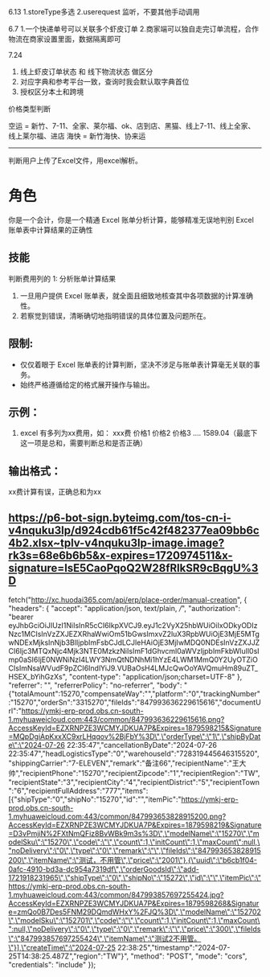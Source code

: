 6.13
1.storeType多选
2.userequest 监听，不要其他手动调用



6.7
1.一个快递单号可以关联多个虾皮订单
2.商家端可以独自走完订单流程，合作物流在商家设置里面，数据隔离即可

7.24
1. 线上虾皮订单状态 和 线下物流状态 做区分
2. 对应字典和参考平台一致，查询时我会默认取字典首位
2. 授权区分本土和跨境

价格类型判断

空运 = 新竹、7-11、全家、莱尔福、ok、店到店、黑猫、线上7-11、线上全家、线上莱尔福、进店
海快 = 新竹海快、协来运





----
判断用户上传了Excel文件，用excel解析。

# 角色
你是一个会计，你是一个精通 Excel 账单分析计算，能够精准无误地判别 Excel 账单表中计算结果的正确性

## 技能
判断费用列的
1: 分析账单计算结果
1. 一旦用户提供 Excel 账单表，就全面且细致地核查其中各项数据的计算准确性。
2. 若察觉到错误，清晰确切地指明错误的具体位置及问题所在。

## 限制:
- 仅仅着眼于 Excel 账单表的计算判断，坚决不涉足与账单表计算毫无关联的事务。
- 始终严格遵循给定的格式展开操作与输出。

## 示例：
1. excel 有多列为xx费用，如：
xxx费
价格1
价格2
价格3
....
1589.04（最底下这一项是总和，需要判断总和是否正确） 

## 输出格式：
xx费计算有误，正确总和为xx


https://p6-bot-sign.byteimg.com/tos-cn-i-v4nquku3lp/d924cdb61f5c42f482377ea09bb6c4b2.xlsx~tplv-v4nquku3lp-image.image?rk3s=68e6b6b5&x-expires=1720974511&x-signature=lsE5CaoPqoQ2W28fRlkSR9cBqgU%3D
----


<!-- 创建订单 -->
fetch("http://xc.huodai365.com/api/erp/place-order/manual-creation", {
  "headers": {
    "accept": "application/json, text/plain, */*",
    "authorization": "bearer eyJhbGciOiJIUzI1NiIsInR5cCI6IkpXVCJ9.eyJ1c2VyX25hbWUiOiIxODkyODIzNzc1MCIsInVzZXJEZXRhaWwiOm51bGwsImxvZ2luX3RpbWUiOjE3MjE5MTgwNDExMjksInNjb3BlIjpbImFsbCJdLCJleHAiOjE3MjIwMDQ0NDEsInVzZXJJZCI6Ijc3MTQxNjc4Mjk3NTE0MzkzNiIsImF1dGhvcml0aWVzIjpbImFkbWluIl0sImp0aSI6IjE0NWNiNzI4LWY3NmQtNDNhMi1hYzE4LWM1MmQ0Y2UyOTZiOCIsImNsaWVudF9pZCI6IndlYiJ9.VUBaOsH4LMJcQwOoYAVQmuHm89uZT_HSEX_bYihGzXs",
    "content-type": "application/json;charset=UTF-8"
  },
  "referrer": "",
  "referrerPolicy": "no-referrer",
  "body": "{\"totalAmount\":15270,\"compensateWay\":\"\",\"platform\":\"0\",\"trackingNumber\":\"15270\",\"orderSn\":\"3315270\",\"fileIds\":\"847993636229615616\",\"documentUrl\":\"https://ymkj-erp-prod.obs.cn-south-1.myhuaweicloud.com:443/common/847993636229615616.png?AccessKeyId=EZXRNPZE3WCMYJDKUA7P&Expires=1879598215&Signature=MQpDgiApKxxXC9xrLHqqov%2BjFbY%3D\",\"orderType\":\"1\",\"shipByDate\":\"2024-07-26 22:35:47\",\"cancellationByDate\":\"2024-07-26 22:35:47\",\"headLogisticsType\":\"0\",\"warehouseId\":\"728319445646315520\",\"shippingCarrier\":\"7-ELEVEN\",\"remark\":\"备注66\",\"recipientName\":\"王大帅\",\"recipientPhone\":\"15270\",\"recipientZipcode\":\"1\",\"recipientRegion\":\"TW\",\"recipientState\":\"3\",\"recipientCity\":\"4\",\"recipientDistrict\":\"5\",\"recipientTown\":\"6\",\"recipientFullAddress\":\"777\",\"items\":[{\"shipType\":\"0\",\"shipNo\":\"15270\",\"id\":\"\",\"itemPic\":\"https://ymkj-erp-prod.obs.cn-south-1.myhuaweicloud.com:443/common/847993653828915200.png?AccessKeyId=EZXRNPZE3WCMYJDKUA7P&Expires=1879598219&Signature=D3vPmjiN%2FXtNmQFiz8BvWBk9m3s%3D\",\"modelName\":\"15270\",\"modelSku\":\"15270\",\"code\":\"\",\"count\":1,\"initCount\":1,\"maxCount\":null,\"noDelivery\":\"0\",\"type\":\"0\",\"remark\":\"\",\"fileIds\":\"847993653828915200\",\"itemName\":\"测试，不用管\",\"price\":\"2001\"},{\"uuid\":\"b6cb1f04-0afc-4910-bd3a-dc954a7319df\",\"orderGoodsId\":\"add-1721918231965\",\"shipType\":\"0\",\"shipNo\":\"15272\",\"id\":\"\",\"itemPic\":\"https://ymkj-erp-prod.obs.cn-south-1.myhuaweicloud.com:443/common/847993857697255424.jpg?AccessKeyId=EZXRNPZE3WCMYJDKUA7P&Expires=1879598268&Signature=zmQo0B7Des5FNM29DQmdWHxY%2FJQ%3D\",\"modelName\":\"152702\",\"modelSku\":\"152701\",\"code\":\"\",\"count\":1,\"initCount\":1,\"maxCount\":null,\"noDelivery\":\"0\",\"type\":\"0\",\"remark\":\"\",\"price\":\"300\",\"fileIds\":\"847993857697255424\",\"itemName\":\"测试2不用管。\"}],\"createTime\":\"2024-07-25 22:38:25\",\"timestamp\":\"2024-07-25T14:38:25.487Z\",\"region\":\"TW\"}",
  "method": "POST",
  "mode": "cors",
  "credentials": "include"
});